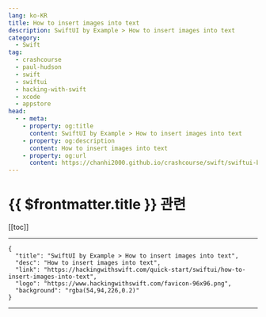 ```yaml
---
lang: ko-KR
title: How to insert images into text
description: SwiftUI by Example > How to insert images into text
category:
  - Swift
tag: 
  - crashcourse
  - paul-hudson
  - swift
  - swiftui
  - hacking-with-swift
  - xcode
  - appstore
head:
  - - meta:
    - property: og:title
      content: SwiftUI by Example > How to insert images into text
    - property: og:description
      content: How to insert images into text
    - property: og:url
      content: https://chanhi2000.github.io/crashcourse/swift/swiftui-by-example/19-composing-view/how-to-insert-images-into-text.html
---
```


# {{ $frontmatter.title }} 관련

[[toc]]

---

```component VPCard
{
  "title": "SwiftUI by Example > How to insert images into text",
  "desc": "How to insert images into text",
  "link": "https://hackingwithswift.com/quick-start/swiftui/how-to-insert-images-into-text",
  "logo": "https://www.hackingwithswift.com/favicon-96x96.png",
  "background": "rgba(54,94,226,0.2)"
}
```

---

<TagLinks />